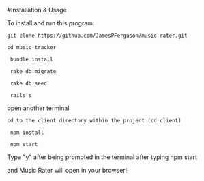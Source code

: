 #Installation & Usage  


To install and run this program:

```
git clone https://github.com/JamesPFerguson/music-rater.git

cd music-tracker

 bundle install

 rake db:migrate

 rake db:seed

 rails s
 ```

 open another terminal

``` 
cd to the client directory within the project (cd client)

 npm install

 npm start 
 ```

Type "y" after being prompted in the terminal after typing npm start

and Music Rater will open in your browser!
